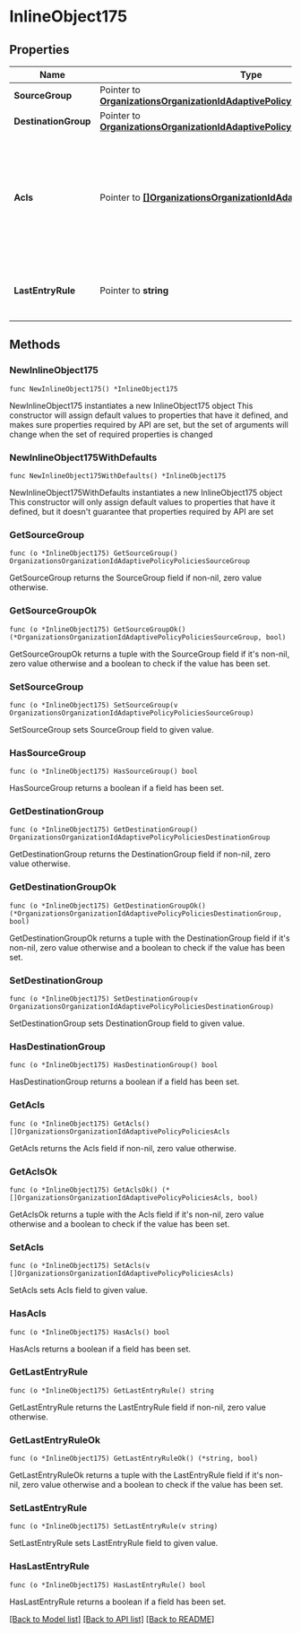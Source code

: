 # InlineObject175

## Properties

Name | Type | Description | Notes
------------ | ------------- | ------------- | -------------
**SourceGroup** | Pointer to [**OrganizationsOrganizationIdAdaptivePolicyPoliciesSourceGroup**](OrganizationsOrganizationIdAdaptivePolicyPoliciesSourceGroup.md) |  | [optional] 
**DestinationGroup** | Pointer to [**OrganizationsOrganizationIdAdaptivePolicyPoliciesDestinationGroup**](OrganizationsOrganizationIdAdaptivePolicyPoliciesDestinationGroup.md) |  | [optional] 
**Acls** | Pointer to [**[]OrganizationsOrganizationIdAdaptivePolicyPoliciesAcls**](OrganizationsOrganizationIdAdaptivePolicyPoliciesAcls.md) | An ordered array of adaptive policy ACLs (each requires one unique attribute) that apply to this policy  | [optional] 
**LastEntryRule** | Pointer to **string** | The rule to apply if there is no matching ACL  | [optional] 

## Methods

### NewInlineObject175

`func NewInlineObject175() *InlineObject175`

NewInlineObject175 instantiates a new InlineObject175 object
This constructor will assign default values to properties that have it defined,
and makes sure properties required by API are set, but the set of arguments
will change when the set of required properties is changed

### NewInlineObject175WithDefaults

`func NewInlineObject175WithDefaults() *InlineObject175`

NewInlineObject175WithDefaults instantiates a new InlineObject175 object
This constructor will only assign default values to properties that have it defined,
but it doesn't guarantee that properties required by API are set

### GetSourceGroup

`func (o *InlineObject175) GetSourceGroup() OrganizationsOrganizationIdAdaptivePolicyPoliciesSourceGroup`

GetSourceGroup returns the SourceGroup field if non-nil, zero value otherwise.

### GetSourceGroupOk

`func (o *InlineObject175) GetSourceGroupOk() (*OrganizationsOrganizationIdAdaptivePolicyPoliciesSourceGroup, bool)`

GetSourceGroupOk returns a tuple with the SourceGroup field if it's non-nil, zero value otherwise
and a boolean to check if the value has been set.

### SetSourceGroup

`func (o *InlineObject175) SetSourceGroup(v OrganizationsOrganizationIdAdaptivePolicyPoliciesSourceGroup)`

SetSourceGroup sets SourceGroup field to given value.

### HasSourceGroup

`func (o *InlineObject175) HasSourceGroup() bool`

HasSourceGroup returns a boolean if a field has been set.

### GetDestinationGroup

`func (o *InlineObject175) GetDestinationGroup() OrganizationsOrganizationIdAdaptivePolicyPoliciesDestinationGroup`

GetDestinationGroup returns the DestinationGroup field if non-nil, zero value otherwise.

### GetDestinationGroupOk

`func (o *InlineObject175) GetDestinationGroupOk() (*OrganizationsOrganizationIdAdaptivePolicyPoliciesDestinationGroup, bool)`

GetDestinationGroupOk returns a tuple with the DestinationGroup field if it's non-nil, zero value otherwise
and a boolean to check if the value has been set.

### SetDestinationGroup

`func (o *InlineObject175) SetDestinationGroup(v OrganizationsOrganizationIdAdaptivePolicyPoliciesDestinationGroup)`

SetDestinationGroup sets DestinationGroup field to given value.

### HasDestinationGroup

`func (o *InlineObject175) HasDestinationGroup() bool`

HasDestinationGroup returns a boolean if a field has been set.

### GetAcls

`func (o *InlineObject175) GetAcls() []OrganizationsOrganizationIdAdaptivePolicyPoliciesAcls`

GetAcls returns the Acls field if non-nil, zero value otherwise.

### GetAclsOk

`func (o *InlineObject175) GetAclsOk() (*[]OrganizationsOrganizationIdAdaptivePolicyPoliciesAcls, bool)`

GetAclsOk returns a tuple with the Acls field if it's non-nil, zero value otherwise
and a boolean to check if the value has been set.

### SetAcls

`func (o *InlineObject175) SetAcls(v []OrganizationsOrganizationIdAdaptivePolicyPoliciesAcls)`

SetAcls sets Acls field to given value.

### HasAcls

`func (o *InlineObject175) HasAcls() bool`

HasAcls returns a boolean if a field has been set.

### GetLastEntryRule

`func (o *InlineObject175) GetLastEntryRule() string`

GetLastEntryRule returns the LastEntryRule field if non-nil, zero value otherwise.

### GetLastEntryRuleOk

`func (o *InlineObject175) GetLastEntryRuleOk() (*string, bool)`

GetLastEntryRuleOk returns a tuple with the LastEntryRule field if it's non-nil, zero value otherwise
and a boolean to check if the value has been set.

### SetLastEntryRule

`func (o *InlineObject175) SetLastEntryRule(v string)`

SetLastEntryRule sets LastEntryRule field to given value.

### HasLastEntryRule

`func (o *InlineObject175) HasLastEntryRule() bool`

HasLastEntryRule returns a boolean if a field has been set.


[[Back to Model list]](../README.md#documentation-for-models) [[Back to API list]](../README.md#documentation-for-api-endpoints) [[Back to README]](../README.md)


